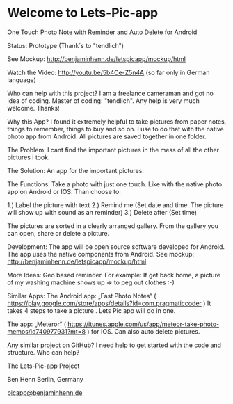 Welcome to Lets-Pic-app
============

One Touch Photo Note with Reminder and Auto Delete for Android

Status: Prototype (Thank´s to "tendlich")

See Mockup: http://benjaminhenn.de/letspicapp/mockup/html

Watch the Video: http://youtu.be/5b4Ce-Z5n4A (so far only in German language)

Who can help with this project? I am a freelance cameraman and got no idea of coding. Master of coding: "tendlich". Any help is very much welcome. Thanks!

Why this App? I found it extremely helpful to take pictures from paper notes, things to remember, things to buy and so on. I use to do that with the native photo app from Android. All pictures are saved together in one folder.

The Problem: I cant find the important pictures in the mess of all the other pictures i took.

The Solution: An app for the important pictures.

The Functions: Take a photo with just one touch. Like with the native photo app on Android or IOS.
Than choose to:

1.) Label the picture with text
2.) Remind me (Set date and time. The picture will show up with sound as an reminder)
3.) Delete after (Set time)

The pictures are sorted in a clearly arranged gallery. From the gallery you can open, share or delete a picture.

Development: The app will be open source software developed for Android. The app uses the native components from Android. See mockup: http://benjaminhenn.de/letspicapp/mockup/html

More Ideas: Geo based reminder. For example: If get back home, a picture of my washing machine shows up => to peg out clothes :-)

Similar Apps: The Android app: „Fast Photo Notes“ ( https://play.google.com/store/apps/details?id=com.pragmaticcoder ) It takes 4 steps to take a picture . Lets Pic app will do in one.

The app: „Meteror“ ( https://itunes.apple.com/us/app/meteor-take-photo-memos/id740977931?mt=8 ) for IOS. Can also auto delete pictures.

Any similar project on GitHub?
I need help to get started with the code and structure. Who can help?

The Lets-Pic-app Project

Ben Henn Berlin, Germany

picapp@benjaminhenn.de
